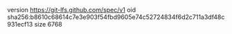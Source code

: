 version https://git-lfs.github.com/spec/v1
oid sha256:b8610c68614c7e3e903f54fbd9605e74c52724834f6d2c711a3df48c931ecf13
size 6768
